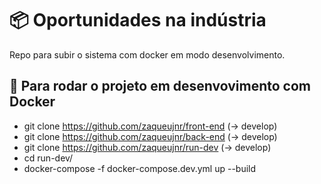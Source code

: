 # 📦 Oportunidades na indústria 

Repo para subir o sistema com docker em modo desenvolvimento.

## 🚀 Para rodar o projeto em desenvovimento com Docker

- git clone https://github.com/zaqueujnr/front-end (-> develop)
- git clone https://github.com/zaqueujnr/back-end (-> develop)
- git clone https://github.com/zaqueujnr/run-dev (-> develop)
- cd run-dev/
- docker-compose -f docker-compose.dev.yml up --build 



